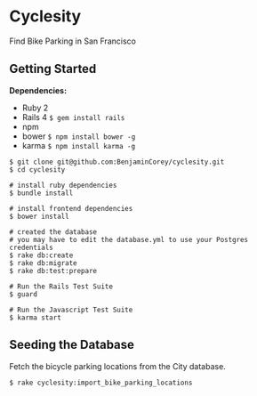 # Cyclesity
Find Bike Parking in San Francisco

## Getting Started

**Dependencies:**
- Ruby 2
- Rails 4 `$ gem install rails`
- npm
- bower `$ npm install bower -g`
- karma `$ npm install karma -g`

```
$ git clone git@github.com:BenjaminCorey/cyclesity.git
$ cd cyclesity

# install ruby dependencies
$ bundle install

# install frontend dependencies
$ bower install

# created the database
# you may have to edit the database.yml to use your Postgres credentials
$ rake db:create
$ rake db:migrate
$ rake db:test:prepare

# Run the Rails Test Suite
$ guard

# Run the Javascript Test Suite
$ karma start
```

## Seeding the Database
Fetch the bicycle parking locations from the City database.
```
$ rake cyclesity:import_bike_parking_locations
```